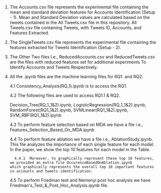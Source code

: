 1. The Accounts.csv file represents the experimental file containing the mean and standard deviation features for Accounts Identification (Setup - 1). Mean and Standard Deviation values are calculated based on the tweets contained in the All Tweets.csv file in this repository. All Tweets.csv file containing Tweets, with Tweets ID, Accounts, and Features Extracted.

2. The SingleTweets.csv file represents the experimental file containing the features extracted for Tweets Identification  (Setup - 2). 

3. The Other Two files I.e., ReducedAccounts.csv and ReducedTweets.csv are the files with reduced features set for additional experiments To Identify Accounts and Tweets Respectively.

4. All the .ipynb files are the machine learning files for RQ1. and RQ2.
   
   4.1 Consistency_Analysis(RQ_1).ipynb is to access the RQ1.
   
   4.2 The following files are used to access RQ1.1 & RQ2.

   Decision_Tree(RQ_1_1&2).ipynb, 
   LogisticRegression(RQ_1_1&2).ipynb, 
   RandomForest(RQ1_1&2).ipynb, 
   SVMLinear(RQ1_1&2).ipynb, 
   SVM_RBF(RQ1_1&2).ipynb

   4.3 To perform feature selection based on MDA we have a file i.e., Features_Selection_Based_On_MDA.ipynb
   
   4.4 To perform feature ablation we have a file i.e., AblationStudy.ipynb. This file analyzes the importance of each single feature for each model. In the paper, we show the top 10 features for each model in the Table.

         4.4.1  Moreover, to graphically represent these top 10 features,  we provided an extra file OccurenceBasedOnAblation.ipynb                which graphically represents the overall top 10 important features in accounts and tweets identification.

   4.5 To perform Friedman test and Nemenyi post hoc analysis we have Friedman's_Test_&_Post_Hoc_Analysis.ipynb file.
   
   
   







